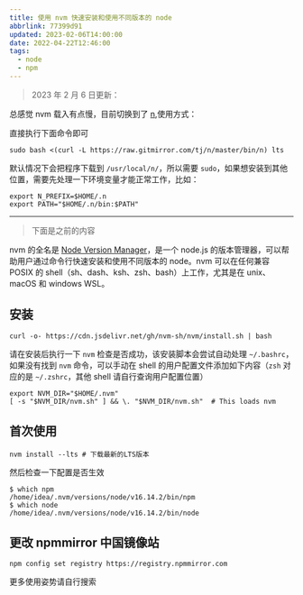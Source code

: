 ```yaml
---
title: 使用 nvm 快速安装和使用不同版本的 node
abbrlink: 77399d91
updated: 2023-02-06T14:00:00
date: 2022-04-22T12:46:00
tags:
  - node
  - npm
---
```


> 2023 年 2 月 6 日更新：

总感觉 nvm 载入有点慢，目前切换到了 [n](https://github.com/tj/n),使用方式：

直接执行下面命令即可

```shell
sudo bash <(curl -L https://raw.gitmirror.com/tj/n/master/bin/n) lts
```

默认情况下会把程序下载到 `/usr/local/n/`，所以需要 `sudo`，如果想安装到其他位置，需要先处理一下环境变量才能正常工作，比如：

```shell
export N_PREFIX=$HOME/.n
export PATH="$HOME/.n/bin:$PATH"
```

---

> 下面是之前的内容

nvm 的全名是 [Node Version Manager](https://github.com/nvm-sh/nvm)，是一个 node.js 的版本管理器，可以帮助用户通过命令行快速安装和使用不同版本的 node。nvm 可以在任何兼容 POSIX 的 shell（sh、dash、ksh、zsh、bash）上工作，尤其是在 unix、macOS 和 windows WSL。

## 安装

```shell
curl -o- https://cdn.jsdelivr.net/gh/nvm-sh/nvm/install.sh | bash
```

请在安装后执行一下 `nvm` 检查是否成功，该安装脚本会尝试自动处理 `~/.bashrc`，如果没有找到 `nvm` 命令，可以手动在 shell 的用户配置文件添加如下内容（`zsh` 对应的是 `~/.zshrc`，其他 shell 请自行查询用户配置位置）

```shell
export NVM_DIR="$HOME/.nvm"
[ -s "$NVM_DIR/nvm.sh" ] && \. "$NVM_DIR/nvm.sh"  # This loads nvm
```

## 首次使用

```shell
nvm install --lts # 下载最新的LTS版本
```

然后检查一下配置是否生效

```shell
$ which npm
/home/idea/.nvm/versions/node/v16.14.2/bin/npm
$ which node
/home/idea/.nvm/versions/node/v16.14.2/bin/node
```

## 更改 npmmirror 中国镜像站

```shell
npm config set registry https://registry.npmmirror.com
```

更多使用姿势请自行搜索
